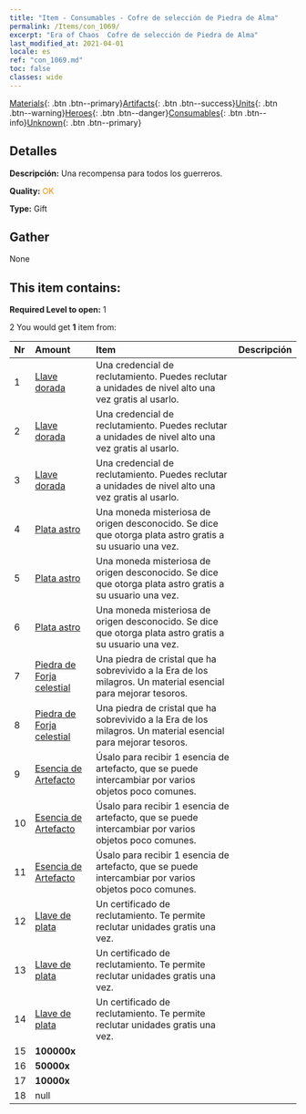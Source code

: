 ```yaml
---
title: "Item - Consumables - Cofre de selección de Piedra de Alma"
permalink: /Items/con_1069/
excerpt: "Era of Chaos  Cofre de selección de Piedra de Alma"
last_modified_at: 2021-04-01
locale: es
ref: "con_1069.md"
toc: false
classes: wide
---
```

 [Materials](/es/Items/){: .btn .btn--primary}[Artifacts](/es/Items/Artifacts/){: .btn .btn--success}[Units](/es/Items/Units/){: .btn .btn--warning}[Heroes](/es/Items/Heroes/){: .btn .btn--danger}[Consumables](/es/Items/Consumables/){: .btn .btn--info}[Unknown](/es/Items/Unknown/){: .btn .btn--primary}

## Detalles
 **Descripción:** Una recompensa para todos los guerreros.

 **Quality:** <span style="color: #FF8C00">OK</span>

 **Type:** Gift

## Gather

  None

## This item contains:

 **Required Level to open:** 1

 2 You would get **1** item  from:

  | Nr | Amount |     Item    | Descripción |
  |:---|:-------|:------------|:-----------:|
  | 1 | [Llave dorada](/es/Items/con_783/) | Una credencial de reclutamiento. Puedes reclutar a unidades de nivel alto una vez gratis al usarlo. | 
  | 2 | [Llave dorada](/es/Items/con_783/) | Una credencial de reclutamiento. Puedes reclutar a unidades de nivel alto una vez gratis al usarlo. | 
  | 3 | [Llave dorada](/es/Items/con_783/) | Una credencial de reclutamiento. Puedes reclutar a unidades de nivel alto una vez gratis al usarlo. | 
  | 4 | [Plata astro](/es/Items/con_969/) | Una moneda misteriosa de origen desconocido. Se dice que otorga plata astro gratis a su usuario una vez. | 
  | 5 | [Plata astro](/es/Items/con_969/) | Una moneda misteriosa de origen desconocido. Se dice que otorga plata astro gratis a su usuario una vez. | 
  | 6 | [Plata astro](/es/Items/con_969/) | Una moneda misteriosa de origen desconocido. Se dice que otorga plata astro gratis a su usuario una vez. | 
  | 7 | [Piedra de Forja celestial](/es/Items/art_188/) | Una piedra de cristal que ha sobrevivido a la Era de los milagros. Un material esencial para mejorar tesoros. | 
  | 8 | [Piedra de Forja celestial](/es/Items/art_188/) | Una piedra de cristal que ha sobrevivido a la Era de los milagros. Un material esencial para mejorar tesoros. | 
  | 9 | [Esencia de Artefacto](/es/Items/con_761/) | Úsalo para recibir 1 esencia de artefacto, que se puede intercambiar por varios objetos poco comunes. | 
  | 10 | [Esencia de Artefacto](/es/Items/con_761/) | Úsalo para recibir 1 esencia de artefacto, que se puede intercambiar por varios objetos poco comunes. | 
  | 11 | [Esencia de Artefacto](/es/Items/con_761/) | Úsalo para recibir 1 esencia de artefacto, que se puede intercambiar por varios objetos poco comunes. | 
  | 12 | [Llave de plata](/es/Items/con_693/) | Un certificado de reclutamiento. Te permite reclutar unidades gratis una vez. | 
  | 13 | [Llave de plata](/es/Items/con_693/) | Un certificado de reclutamiento. Te permite reclutar unidades gratis una vez. | 
  | 14 | [Llave de plata](/es/Items/con_693/) | Un certificado de reclutamiento. Te permite reclutar unidades gratis una vez. | 
  | 15 |  **100000x** | <i class="fas fa-coins"/> |  | 
  | 16 |  **50000x** | <i class="fas fa-coins"/> |  | 
  | 17 |  **10000x** | <i class="fas fa-coins"/> |  | 
  | 18 | null | 
